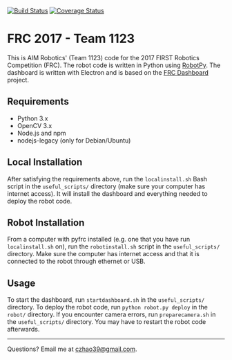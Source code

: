 [![Build Status](https://travis-ci.org/FRC-1123/frc2017-1123.svg?branch=master)](https://travis-ci.org/FRC-1123/frc2017-1123)
[![Coverage Status](https://coveralls.io/repos/github/FRC-1123/frc2017-1123/badge.svg?branch=master)](https://coveralls.io/github/FRC-1123/frc2017-1123?branch=master)

FRC 2017 - Team 1123
====================

This is AIM Robotics' (Team 1123) code for the 2017 FIRST Robotics Competition (FRC). The robot code is written in
Python using [RobotPy](https://robotpy.github.io/). The dashboard is written with Electron and is based on the
[FRC Dashboard](https://frcdashboard.github.io/) project.


Requirements
------------
* Python 3.x
* OpenCV 3.x
* Node.js and npm
* nodejs-legacy (only for Debian/Ubuntu)


Local Installation
------------------
After satisfying the requirements above, run the `localinstall.sh` Bash script in the `useful_scripts/` directory (make sure your computer has 
internet access). It will install the dashboard and everything needed to deploy the robot code.


Robot Installation
------------------
From a computer with pyfrc installed (e.g. one that you have run `localinstall.sh` on), run the `robotinstall.sh`
script in the `useful_scripts/` directory. Make sure the computer has internet access and that it is connected to
the robot through ethernet or USB.


Usage
-----
To start the dashboard, run `startdashboard.sh` in the `useful_scripts/` directory.
To deploy the robot code, run `python robot.py deploy` in the `robot/` directory.
If you encounter camera errors, run `preparecamera.sh` in the `useful_scripts/` directory. You may have to restart the robot code afterwards.


----------
Questions? Email me at [czhao39@gmail.com](mailto:czhao39@gmail.com).
